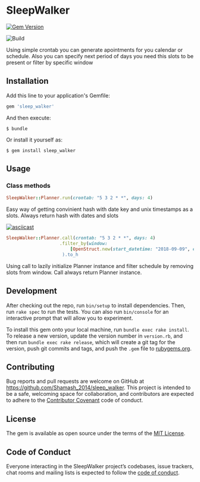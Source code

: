 # SleepWalker

[![Gem Version](https://badge.fury.io/rb/sleep_walker.svg)](https://badge.fury.io/rb/sleep_walker) 

![Build](https://travis-ci.org/Shamash2014/sleep_walker.svg?branch=master)

Using simple crontab you can generate apointments for you calendar or schedule. Also you can specify next period of days you need this slots to be present or filter by specific window



## Installation

Add this line to your application's Gemfile:

```ruby
gem 'sleep_walker'
```

And then execute:

    $ bundle

Or install it yourself as:

    $ gem install sleep_walker

## Usage

### Class methods
```ruby
SleepWalker::Planner.run(crontab: "5 3 2 * *", days: 4)
```
Easy way of getting convinient hash with date key and unix timestamps as a slots. Always return hash with dates and slots

[![asciicast](https://asciinema.org/a/dHWkh09pgQsiAsa6SL4hPEe8c.png)](https://asciinema.org/a/dHWkh09pgQsiAsa6SL4hPEe8c)

```ruby
SleepWalker::Planner.call(crontab: "5 3 2 * *", days: 4)
                    .filter_by(window: 
                        [OpenStruct.new(start_datetime: "2018-09-09", end_datetime: "2018-09-10)]
                     ).to_h
```
Using call to lazily initialize Planner instance and filter schedule by removing slots from window. Call always return Planner instance. 


## Development

After checking out the repo, run `bin/setup` to install dependencies. Then, run `rake spec` to run the tests. You can also run `bin/console` for an interactive prompt that will allow you to experiment.

To install this gem onto your local machine, run `bundle exec rake install`. To release a new version, update the version number in `version.rb`, and then run `bundle exec rake release`, which will create a git tag for the version, push git commits and tags, and push the `.gem` file to [rubygems.org](https://rubygems.org).

## Contributing

Bug reports and pull requests are welcome on GitHub at https://github.com/Shamash_2014/sleep_walker. This project is intended to be a safe, welcoming space for collaboration, and contributors are expected to adhere to the [Contributor Covenant](http://contributor-covenant.org) code of conduct.

## License

The gem is available as open source under the terms of the [MIT License](https://opensource.org/licenses/MIT).

## Code of Conduct

Everyone interacting in the SleepWalker project’s codebases, issue trackers, chat rooms and mailing lists is expected to follow the [code of conduct](https://github.com/Shamash_2014/sleep_walker/blob/master/CODE_OF_CONDUCT.md).
